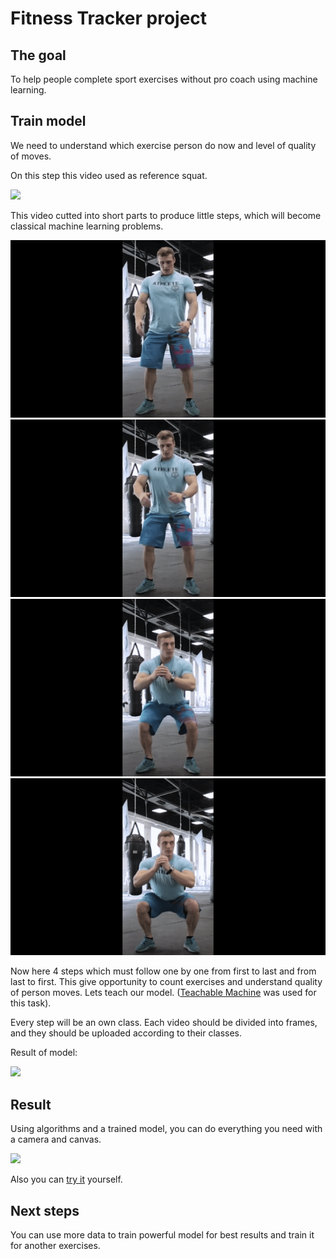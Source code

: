 # Fitness Tracker project

## The goal
To help people complete sport exercises without pro coach using machine learning.

## Train model
We need to understand which exercise person do now and level of quality of moves.

On this step this video used as reference squat.

![](./media/example.gif)
 
This video cutted into short parts to produce little steps, which will become  classical machine learning problems.

![](./media/1_step.gif)
![](./media/2_step.gif)
![](./media/3_step.gif)
![](./media/4_step.gif)

Now here 4 steps which must follow one by one from first to last and from last to first. This give opportunity to count exercises and understand quality of person moves.
Lets teach our model. ([Teachable Machine](https://teachablemachine.withgoogle.com) was used for this task). 

Every step will be an own class. Each video should be divided into frames, and they should be uploaded according to their classes.


Result of model: 

![](./media/teached_model.gif)

## Result
Using algorithms and a trained model, you can do everything you need with a camera and canvas.

![](./media/result.gif) 

Also you can [try it](https://koobi33.github.io/visionHack/) yourself.

## Next steps
You can use more data to train powerful model for best results and train it for another exercises.  



